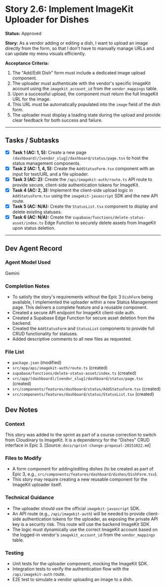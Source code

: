 # Story 2.6: Implement ImageKit Uploader for Dishes

**Status:** Approved

**Story:** As a vendor adding or editing a dish, I want to upload an image directly from the form, so that I don't have to manually manage URLs and can update my menu visuals efficiently.

**Acceptance Criteria:**

1.  The "Add/Edit Dish" form must include a dedicated image upload component.
2.  The uploader must authenticate with the vendor's specific ImageKit account using the `imagekit_account_id` from the `vendor_mappings` table.
3.  Upon a successful upload, the component must return the full ImageKit URL for the image.
4.  This URL must be automatically populated into the `image` field of the dish form.
5.  The uploader must display a loading state during the upload and provide clear feedback for both success and failure.

---

## Tasks / Subtasks

- [x] **Task 1 (AC: 1, 5):** Create a new page `(dashboard)/[vendor_slug]/dashboard/status/page.tsx` to host the status management components.
- [x] **Task 2 (AC: 1, 4, 5):** Create the `AddStatusForm.tsx` component with an input for text/URL and a file uploader.
- [x] **Task 3 (AC: 2):** Create the `/api/imagekit-auth/route.ts` API route to provide secure, client-side authentication tokens for ImageKit.
- [x] **Task 4 (AC: 2, 3):** Implement the client-side upload logic in `AddStatusForm.tsx` using the `imagekit-javascript` SDK and the new API route.
- [x] **Task 5 (AC: N/A):** Create the `StatusList.tsx` component to display and delete existing statuses.
- [x] **Task 6 (AC: N/A):** Create the `supabase/functions/delete-status-asset/index.ts` Edge Function to securely delete assets from ImageKit upon status deletion.

---

## Dev Agent Record

### Agent Model Used
Gemini

### Completion Notes
- To satisfy the story's requirements without the Epic 3 `DishForm` being available, I implemented the uploader within a new Status Management page. This delivers a complete feature and a reusable component.
- Created a secure API endpoint for ImageKit client-side auth.
- Created a Supabase Edge Function for secure asset deletion from the backend.
- Created the `AddStatusForm` and `StatusList` components to provide full CRUD functionality for statuses.
- Added descriptive comments to all new files as requested.

### File List
- `package.json` (modified)
- `src/app/api/imagekit-auth/route.ts` (created)
- `supabase/functions/delete-status-asset/index.ts` (created)
- `src/app/(dashboard)/[vendor_slug]/dashboard/status/page.tsx` (created)
- `src/components/features/dashboard/status/AddStatusForm.tsx` (created)
- `src/components/features/dashboard/status/StatusList.tsx` (created)



## Dev Notes

### Context
This story was added to the sprint as part of a course correction to switch from Cloudinary to ImageKit. It is a dependency for the "Dishes" CRUD interface in Epic 3.
[Source: `docs/sprint-change-proposal-20251022.md`]

### Files to Modify
- A form component for adding/editing dishes (to be created as part of Epic 3, e.g., `src/components/features/dashboard/dishes/DishForm.tsx`).
- This story may require creating a new reusable component for the ImageKit uploader itself.

### Technical Guidance
- The uploader should use the official `imagekit-javascript` SDK.
- An API route (e.g., `/api/imagekit-auth`) will be needed to provide client-side authentication tokens for the uploader, as exposing the private API key is a security risk. This route will use the backend ImageKit SDK.
- The logic must dynamically use the correct ImageKit account based on the logged-in vendor's `imagekit_account_id` from the `vendor_mappings` table.

### Testing
- Unit tests for the uploader component, mocking the ImageKit SDK.
- Integration tests to verify the authentication flow with the `/api/imagekit-auth` route.
- E2E test to simulate a vendor uploading an image to a dish.
